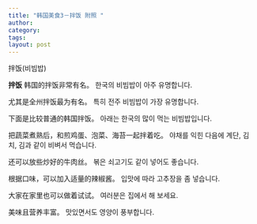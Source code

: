 ```yaml
---
title: "韩国美食3－拌饭 附照 "
author:
category: 
tags: 
layout: post
---
```

拌饭(비빔밥)

<a href="ode/41"></a><strong>拌饭</strong>
韩国的拌饭非常有名。
한국의 비빔밥이 아주 유명합니다.

尤其是全州拌饭最为有名。
특히 전주 비빔밥이 가장 유명합니다.

下面是比较普通的韩国拌饭。
아래는 한국의 많이 먹는 비빔밥입니다.

把蔬菜煮熟后，和煎鸡蛋、泡菜、海苔一起拌着吃。
야채를 익힌 다음에 계단, 김치, 김과 같이 비벼서 먹습니다.

还可以放些炒好的牛肉丝。
볶은 쇠고기도 같이 넣어도 좋습니다.

根据口味，可以加入适量的辣椒酱。
입맛에 따라 고추장을 좀 넣습니다.

大家在家里也可以做着试试。
여러분은 집에서 해 보세요.

美味且营养丰富。
맛있면서도 영양이 풍부합니다.

